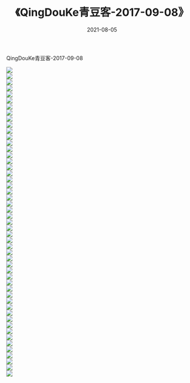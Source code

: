 ﻿---
layout: post
title:  《QingDouKe青豆客-2017-09-08》
date:   2021-08-05
img: http://img.660000.xyz/Sharelink/网络美图/2021/QingDouKe青豆客-2017-09-08/000.jpg
categories: [美女, 清纯, 唯美]
---

QingDouKe青豆客-2017-09-08

  ![](http://img.660000.xyz/Sharelink/网络美图/2021/QingDouKe青豆客-2017-09-08/001.jpg) <br> ![](http://img.660000.xyz/Sharelink/网络美图/2021/QingDouKe青豆客-2017-09-08/002.jpg) <br> ![](http://img.660000.xyz/Sharelink/网络美图/2021/QingDouKe青豆客-2017-09-08/003.jpg) <br> ![](http://img.660000.xyz/Sharelink/网络美图/2021/QingDouKe青豆客-2017-09-08/004.jpg) <br> ![](http://img.660000.xyz/Sharelink/网络美图/2021/QingDouKe青豆客-2017-09-08/005.jpg) <br> ![](http://img.660000.xyz/Sharelink/网络美图/2021/QingDouKe青豆客-2017-09-08/006.jpg) <br> ![](http://img.660000.xyz/Sharelink/网络美图/2021/QingDouKe青豆客-2017-09-08/007.jpg) <br> ![](http://img.660000.xyz/Sharelink/网络美图/2021/QingDouKe青豆客-2017-09-08/008.jpg) <br> ![](http://img.660000.xyz/Sharelink/网络美图/2021/QingDouKe青豆客-2017-09-08/009.jpg) <br> ![](http://img.660000.xyz/Sharelink/网络美图/2021/QingDouKe青豆客-2017-09-08/010.jpg) <br> ![](http://img.660000.xyz/Sharelink/网络美图/2021/QingDouKe青豆客-2017-09-08/011.jpg) <br> ![](http://img.660000.xyz/Sharelink/网络美图/2021/QingDouKe青豆客-2017-09-08/012.jpg) <br> ![](http://img.660000.xyz/Sharelink/网络美图/2021/QingDouKe青豆客-2017-09-08/013.jpg) <br> ![](http://img.660000.xyz/Sharelink/网络美图/2021/QingDouKe青豆客-2017-09-08/014.jpg) <br> ![](http://img.660000.xyz/Sharelink/网络美图/2021/QingDouKe青豆客-2017-09-08/015.jpg) <br> ![](http://img.660000.xyz/Sharelink/网络美图/2021/QingDouKe青豆客-2017-09-08/016.jpg) <br> ![](http://img.660000.xyz/Sharelink/网络美图/2021/QingDouKe青豆客-2017-09-08/017.jpg) <br> ![](http://img.660000.xyz/Sharelink/网络美图/2021/QingDouKe青豆客-2017-09-08/018.jpg) <br> ![](http://img.660000.xyz/Sharelink/网络美图/2021/QingDouKe青豆客-2017-09-08/019.jpg) <br> ![](http://img.660000.xyz/Sharelink/网络美图/2021/QingDouKe青豆客-2017-09-08/020.jpg) <br> ![](http://img.660000.xyz/Sharelink/网络美图/2021/QingDouKe青豆客-2017-09-08/021.jpg) <br> ![](http://img.660000.xyz/Sharelink/网络美图/2021/QingDouKe青豆客-2017-09-08/022.jpg) <br> ![](http://img.660000.xyz/Sharelink/网络美图/2021/QingDouKe青豆客-2017-09-08/023.jpg) <br> ![](http://img.660000.xyz/Sharelink/网络美图/2021/QingDouKe青豆客-2017-09-08/024.jpg) <br> ![](http://img.660000.xyz/Sharelink/网络美图/2021/QingDouKe青豆客-2017-09-08/025.jpg) <br> ![](http://img.660000.xyz/Sharelink/网络美图/2021/QingDouKe青豆客-2017-09-08/026.jpg) <br> ![](http://img.660000.xyz/Sharelink/网络美图/2021/QingDouKe青豆客-2017-09-08/027.jpg) <br> ![](http://img.660000.xyz/Sharelink/网络美图/2021/QingDouKe青豆客-2017-09-08/028.jpg) <br> ![](http://img.660000.xyz/Sharelink/网络美图/2021/QingDouKe青豆客-2017-09-08/029.jpg) <br> ![](http://img.660000.xyz/Sharelink/网络美图/2021/QingDouKe青豆客-2017-09-08/030.jpg) <br> ![](http://img.660000.xyz/Sharelink/网络美图/2021/QingDouKe青豆客-2017-09-08/031.jpg) <br> ![](http://img.660000.xyz/Sharelink/网络美图/2021/QingDouKe青豆客-2017-09-08/032.jpg) <br> ![](http://img.660000.xyz/Sharelink/网络美图/2021/QingDouKe青豆客-2017-09-08/033.jpg) <br> ![](http://img.660000.xyz/Sharelink/网络美图/2021/QingDouKe青豆客-2017-09-08/034.jpg) <br> ![](http://img.660000.xyz/Sharelink/网络美图/2021/QingDouKe青豆客-2017-09-08/035.jpg) <br> ![](http://img.660000.xyz/Sharelink/网络美图/2021/QingDouKe青豆客-2017-09-08/036.jpg) <br> ![](http://img.660000.xyz/Sharelink/网络美图/2021/QingDouKe青豆客-2017-09-08/037.jpg) <br> ![](http://img.660000.xyz/Sharelink/网络美图/2021/QingDouKe青豆客-2017-09-08/038.jpg) <br> ![](http://img.660000.xyz/Sharelink/网络美图/2021/QingDouKe青豆客-2017-09-08/039.jpg) <br> ![](http://img.660000.xyz/Sharelink/网络美图/2021/QingDouKe青豆客-2017-09-08/040.jpg) <br> ![](http://img.660000.xyz/Sharelink/网络美图/2021/QingDouKe青豆客-2017-09-08/041.jpg) <br> ![](http://img.660000.xyz/Sharelink/网络美图/2021/QingDouKe青豆客-2017-09-08/042.jpg) <br> ![](http://img.660000.xyz/Sharelink/网络美图/2021/QingDouKe青豆客-2017-09-08/043.jpg) <br> ![](http://img.660000.xyz/Sharelink/网络美图/2021/QingDouKe青豆客-2017-09-08/044.jpg) <br> ![](http://img.660000.xyz/Sharelink/网络美图/2021/QingDouKe青豆客-2017-09-08/045.jpg) <br> ![](http://img.660000.xyz/Sharelink/网络美图/2021/QingDouKe青豆客-2017-09-08/046.jpg) <br> ![](http://img.660000.xyz/Sharelink/网络美图/2021/QingDouKe青豆客-2017-09-08/047.jpg) <br> ![](http://img.660000.xyz/Sharelink/网络美图/2021/QingDouKe青豆客-2017-09-08/048.jpg) <br> ![](http://img.660000.xyz/Sharelink/网络美图/2021/QingDouKe青豆客-2017-09-08/049.jpg) <br> ![](http://img.660000.xyz/Sharelink/网络美图/2021/QingDouKe青豆客-2017-09-08/050.jpg) <br> ![](http://img.660000.xyz/Sharelink/网络美图/2021/QingDouKe青豆客-2017-09-08/051.jpg) <br>